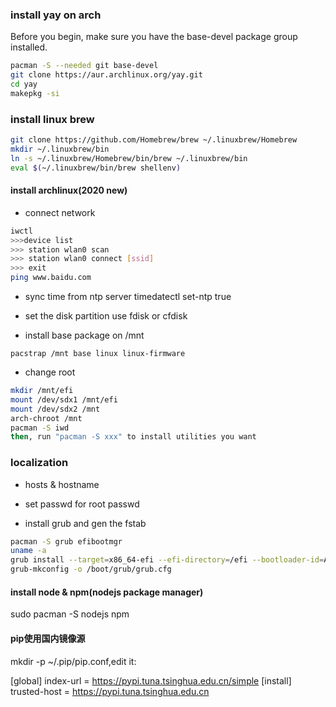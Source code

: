 ### install yay on arch
Before you begin, make sure you have the base-devel package group installed.

```bash
pacman -S --needed git base-devel
git clone https://aur.archlinux.org/yay.git
cd yay
makepkg -si
```
### install linux brew 
```bash
git clone https://github.com/Homebrew/brew ~/.linuxbrew/Homebrew 
mkdir ~/.linuxbrew/bin 
ln -s ~/.linuxbrew/Homebrew/bin/brew ~/.linuxbrew/bin 
eval $(~/.linuxbrew/bin/brew shellenv) 
```

#### install archlinux(2020 new)
* connect network
```bash
iwctl
>>>device list
>>> station wlan0 scan
>>> station wlan0 connect [ssid]
>>> exit
ping www.baidu.com
``` 

* sync time from ntp server
timedatectl set-ntp true

* set the disk partition
use fdisk or cfdisk

* install base package on /mnt
```
pacstrap /mnt base linux linux-firmware
```
* change root
```bash
mkdir /mnt/efi
mount /dev/sdx1 /mnt/efi
mount /dev/sdx2 /mnt
arch-chroot /mnt
pacman -S iwd
then, run "pacman -S xxx" to install utilities you want
```

### localization 

* hosts & hostname

* set passwd for root
passwd

* install grub and gen the fstab
```bash
pacman -S grub efibootmgr
uname -a
grub install --target=x86_64-efi --efi-directory=/efi --bootloader-id=ArchLinux
grub-mkconfig -o /boot/grub/grub.cfg
```
#### install node & npm(nodejs package manager)
sudo pacman -S nodejs npm

#### pip使用国内镜像源
mkdir -p ~/.pip/pip.conf,edit it:
>>>
[global]
index-url = https://pypi.tuna.tsinghua.edu.cn/simple
[install]
trusted-host = https://pypi.tuna.tsinghua.edu.cn
>>>
